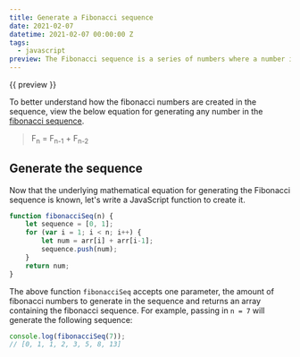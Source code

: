 ```yaml
---
title: Generate a Fibonacci sequence
date: 2021-02-07
datetime: 2021-02-07 00:00:00 Z
tags:
  - javascript
preview: The Fibonacci sequence is a series of numbers where a number in the sequence is the sum of the preceding numbers. This sequence begins with 0 and 1. In mathematics, the Fibonacci numbers form the sequence, where numbers (n) are greater than 1 (n > 1).
---
```


{{ preview }}

To better understand how the fibonacci numbers are created in the sequence, view the below equation for generating any number in the [fibonacci sequence](https://en.wikipedia.org/wiki/Fibonacci_number).

> F<sub>n</sub> = F<sub>n-1</sub> + F<sub>n-2</sub>

<h2 class="post-heading">Generate the sequence</h2>

Now that the underlying mathematical equation for generating the Fibonacci sequence is known, let's write a JavaScript function to create it.

```js
function fibonacciSeq(n) {
    let sequence = [0, 1];
    for (var i = 1; i < n; i++) {
        let num = arr[i] + arr[i-1];
        sequence.push(num);
    }
    return num;
}
```

The above function `fibonacciSeq` accepts one parameter, the amount of fibonacci numbers to generate in the sequence and returns an array containing the fibonacci sequence. For example, passing in `n = 7` will generate the following sequence:

```js
console.log(fibonacciSeq(7));
// [0, 1, 1, 2, 3, 5, 8, 13]
```
